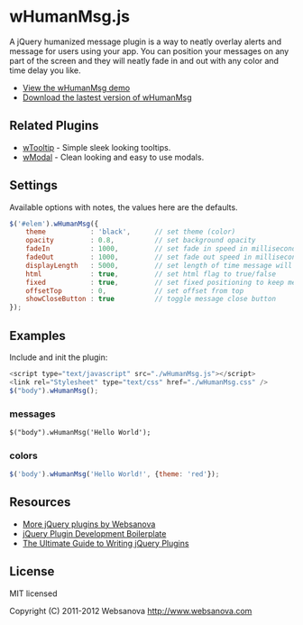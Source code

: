 # wHumanMsg.js

A jQuery humanized message plugin is a way to neatly overlay alerts and message for users using your app.  You can position your messages on any part of the screen and they will neatly fade in and out with any color and time delay you like.

* [View the wHumanMsg demo](http://whumanmsg.websanova.com)
* [Download the lastest version of wHumanMsg](https://github.com/websanova/wHumanMsg/tags)


## Related Plugins

* [wTooltip](http://wtooltip.websanova.com) - Simple sleek looking tooltips.
* [wModal](http://wmodal.websanova.com) - Clean looking and easy to use modals.


## Settings

Available options with notes, the values here are the defaults.

```javascript
$('#elem').wHumanMsg({
    theme           : 'black',      // set theme (color)
    opacity         : 0.8,          // set background opacity
    fadeIn          : 1000,         // set fade in speed in milliseconds
    fadeOut         : 1000,         // set fade out speed in milliseconds
    displayLength   : 5000,         // set length of time message will stay before fadeOut in milliseconds
    html            : true,         // set html flag to true/false
    fixed           : true,         // set fixed positioning to keep message at top of screen even when scrolling
    offsetTop       : 0,            // set offset from top
    showCloseButton : true          // toggle message close button
});
```

## Examples

Include and init the plugin:

```js
<script type="text/javascript" src="./wHumanMsg.js"></script>
<link rel="Stylesheet" type="text/css" href="./wHumanMsg.css" />
$("body").wHumanMsg();
```

### messages

```html
$("body").wHumanMsg('Hello World');
```

### colors

```js
$('body').wHumanMsg('Hello World!', {theme: 'red'});
```


## Resources

* [More jQuery plugins by Websanova](http://websanova.com/plugins)
* [jQuery Plugin Development Boilerplate](http://wboiler.websanova.com)
* [The Ultimate Guide to Writing jQuery Plugins](http://www.websanova.com/blog/jquery/the-ultimate-guide-to-writing-jquery-plugins)


## License

MIT licensed

Copyright (C) 2011-2012 Websanova http://www.websanova.com